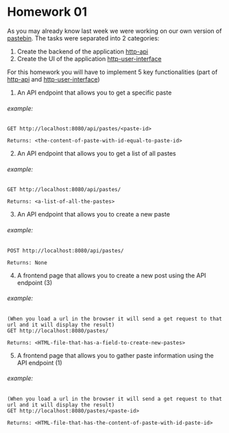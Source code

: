 # Homework 01

As you may already know last week we were working on our own version of [pastebin](https://pastebin.com/).
The tasks were separated into 2 categories:

1. Create the backend of the application [http-api](../http-api/)
2. Create the UI of the application [http-user-interface](../http-user-interface/)

For this homework you will have to implement 5 key functionalities (part of [http-api](../http-api/) and [http-user-interface](../http-user-interface/))

1. An API endpoint that allows you to get a specific paste

###### example:
```
GET http://localhost:8080/api/pastes/<paste-id>

Returns: <the-content-of-paste-with-id-equal-to-paste-id>
``` 

2. An API endpoint that allows you to get a list of all pastes


###### example:
```
GET http://localhost:8080/api/pastes/

Returns: <a-list-of-all-the-pastes>
``` 

3. An API endpoint that allows you to create a new paste


###### example:
```
POST http://localhost:8080/api/pastes/

Returns: None
``` 

4. A frontend page that allows you to create a new post using the API endpoint (3)

###### example:
```
(When you load a url in the browser it will send a get request to that url and it will display the result)
GET http://localhost:8080/pastes/

Returns: <HTML-file-that-has-a-field-to-create-new-pastes>
``` 

5. A frontend page that allows you to gather paste information using the API endpoint (1)


###### example:
```
(When you load a url in the browser it will send a get request to that url and it will display the result)
GET http://localhost:8080/pastes/<paste-id>

Returns: <HTML-file-that-has-the-content-of-paste-with-id-paste-id>
``` 
